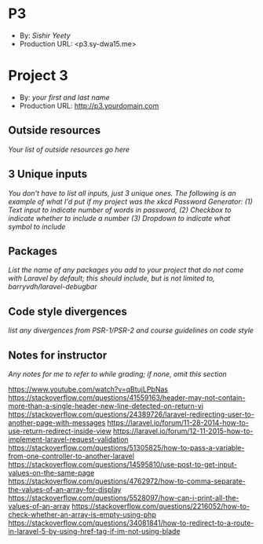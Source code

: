 # P3
+ By: *Sishir Yeety*
+ Production URL: <p3.sy-dwa15.me>

# Project 3
+ By: *your first and last name*
+ Production URL: <http://p3.yourdomain.com>

## Outside resources
*Your list of outside resources go here*

## 3 Unique inputs
*You don't have to list all inputs, just 3 unique ones. The following is an example of what I'd put if my project was the xkcd Password Generator: (1) Text input to indicate number of words in password, (2) Checkbox to indicate whether to include a number (3) Dropdown to indicate what symbol to include*

## Packages
*List the name of any packages you add to your project that do not come with Laravel by default; this should include, but is not limited to, barryvdh/laravel-debugbar*

## Code style divergences
*list any divergences from PSR-1/PSR-2 and course guidelines on code style*

## Notes for instructor
*Any notes for me to refer to while grading; if none, omit this section*


https://www.youtube.com/watch?v=qBtujLPbNas
https://stackoverflow.com/questions/41559163/header-may-not-contain-more-than-a-single-header-new-line-detected-on-return-vi
https://stackoverflow.com/questions/24389726/laravel-redirecting-user-to-another-page-with-messages
https://laravel.io/forum/11-28-2014-how-to-use-return-redirect-inside-view
https://laravel.io/forum/12-11-2015-how-to-implement-laravel-request-validation
https://stackoverflow.com/questions/51305825/how-to-pass-a-variable-from-one-controller-to-another-laravel
https://stackoverflow.com/questions/14595810/use-post-to-get-input-values-on-the-same-page
https://stackoverflow.com/questions/4762972/how-to-comma-separate-the-values-of-an-array-for-display
https://stackoverflow.com/questions/5528097/how-can-i-print-all-the-values-of-an-array
https://stackoverflow.com/questions/2216052/how-to-check-whether-an-array-is-empty-using-php
https://stackoverflow.com/questions/34081841/how-to-redirect-to-a-route-in-laravel-5-by-using-href-tag-if-im-not-using-blade
